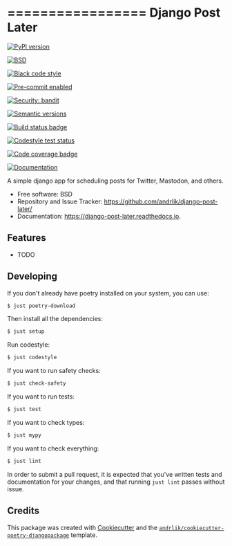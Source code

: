 =================
Django Post Later
=================


[![PyPI version](https://img.shields.io/pypi/v/django-post-later.svg)](https://pypi.python.org/pypi/django-post-later)

[![BSD](https://img.shields.io/github/license/andrlik/django-post-later)](https://github.com/andrlik/django-post-later/blob/main/LICENSE)

[![Black code style](https://img.shields.io/badge/code%20style-black-000000.svg)](https://github.com/ambv/black)

[![Pre-commit enabled](https://img.shields.io/badge/pre--commit-enabled-brightgreen?logo=pre-commit&logoColor=white)](https://github.com/andrlik/django-post-later/blob/main/.pre-commit-config.yaml)

[![Security: bandit](https://img.shields.io/badge/security-bandit-green.svg)](https://github.com/PyCQA/bandit)

[![Semantic versions](https://img.shields.io/badge/%20%20%F0%9F%93%A6%F0%9F%9A%80-semantic--versions-e10079.svg)](https://github.com/andrlik/django-post-later/releases)

[![Build status badge](https://github.com/andrlik/django-post-later/actions/workflows/test.yml/badge.svg?branch=main)](https://github.com/andrlik/django-post-later/actions/workflows/test.yml)

[![Codestyle test status](https://github.com/andrlik/django-post-later/actions/workflows/codestyle.yml/badge.svg?branch=main)](https://github.com/andrlik/django-post-later/actions/workflows/codestyle.yml)



[![Code coverage badge](https://coveralls.io/repos/github/andrlik/django-post-later/badge.svg?branch=main)](https://coveralls.io/github/andrlik/django-post-later?branch=main)




[![Documentation](https://img.shields.io/badge/docs-mkdocs-blue)](https://andrlik.github.io/django-post-later/)

A simple django app for scheduling posts for Twitter, Mastodon, and others.


* Free software: BSD
* Repository and Issue Tracker: https://github.com/andrlik/django-post-later/
* Documentation: https://django-post-later.readthedocs.io.


## Features

- TODO

## Developing

If you don't already have poetry installed on your system, you can use:

```bash
$ just poetry-download
```

Then install all the dependencies:

```bash
$ just setup
```

Run codestyle:

```bash
$ just codestyle
```

If you want to run safety checks:

```bash
$ just check-safety
```

If you want to run tests:

```bash
$ just test
```

If you want to check types:

```bash
$ just mypy
```

If you want to check everything:

```bash
$ just lint
```

In order to submit a pull request, it is expected that you've written tests and documentation for your changes,
and that running `just lint` passes without issue.

## Credits

This package was created with [Cookiecutter][cc] and the [`andrlik/cookiecutter-poetry-djangopackage`][acpd] template.

[cc]: https://github.com/audreyr/cookiecutter
[acpd]: https://github.com/andrlik/cookiecutter-poetry-djangopackage
